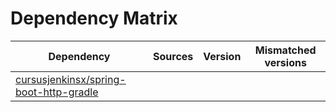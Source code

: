 # Dependency Matrix

Dependency | Sources | Version | Mismatched versions
---------- | ------- | ------- | -------------------
[cursusjenkinsx/spring-boot-http-gradle](https://github.com/cursusjenkinsx/spring-boot-http-gradle.git) |  | []() | 
